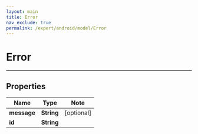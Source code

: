 ```yaml
---
layout: main
title: Error
nav_exclude: true
permalink: /expert/android/model/Error
---
```


# Error

---

## Properties

Name | Type | Note
---- | ---- | ----
**message** | **String** | [optional] 
**id** | **String** | 

